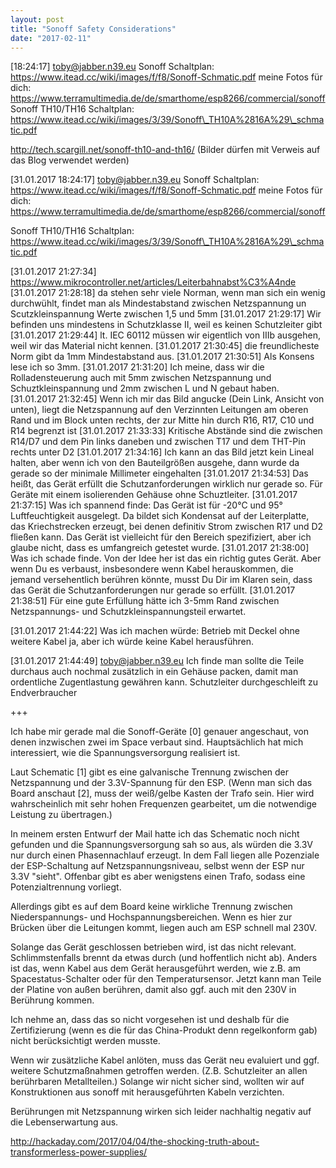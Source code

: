 ```yaml
---
layout: post
title: "Sonoff Safety Considerations"
date: "2017-02-11"
---
```


\[18:24:17\] [toby@jabber.n39.eu](mailto:toby@jabber.n39.eu) Sonoff Schaltplan: https://www.itead.cc/wiki/images/f/f8/Sonoff-Schmatic.pdf meine Fotos für dich: https://www.terramultimedia.de/de/smarthome/esp8266/commercial/sonoff Sonoff TH10/TH16 Schaltplan: https://www.itead.cc/wiki/images/3/39/Sonoff\_TH10A%2816A%29\_schmatic.pdf

http://tech.scargill.net/sonoff-th10-and-th16/ (Bilder dürfen mit Verweis auf das Blog verwendet werden)

\[31.01.2017 18:24:17\] [toby@jabber.n39.eu](mailto:toby@jabber.n39.eu) Sonoff Schaltplan: https://www.itead.cc/wiki/images/f/f8/Sonoff-Schmatic.pdf meine Fotos für dich: https://www.terramultimedia.de/de/smarthome/esp8266/commercial/sonoff

Sonoff TH10/TH16 Schaltplan: https://www.itead.cc/wiki/images/3/39/Sonoff\_TH10A%2816A%29\_schmatic.pdf

\[31.01.2017 21:27:34\] https://www.mikrocontroller.net/articles/Leiterbahnabst%C3%A4nde \[31.01.2017 21:28:18\] da stehen sehr viele Norman, wenn man sich ein wenig durchwühlt, findet man als Mindestabstand zwischen Netzspannung un Scutzkleinspannung Werte zwischen 1,5 und 5mm \[31.01.2017 21:29:17\] Wir befinden uns mindestens in Schutzklasse II, weil es keinen Schutzleiter gibt \[31.01.2017 21:29:44\] lt. IEC 60112 müssen wir eigentlich von IIIb ausgehen, weil wir das Material nicht kennen. \[31.01.2017 21:30:45\] die freundlicheste Norm gibt da 1mm Mindestabstand aus. \[31.01.2017 21:30:51\] Als Konsens lese ich so 3mm. \[31.01.2017 21:31:20\] Ich meine, dass wir die Rolladensteuerung auch mit 5mm zwischen Netzspannung und Schuztkleinspannung und 2mm zwischen L und N gebaut haben. \[31.01.2017 21:32:45\] Wenn ich mir das Bild angucke (Dein Link, Ansicht von unten), liegt die Netzspannung auf den Verzinnten Leitungen am oberen Rand und im Block unten rechts, der zur Mitte hin durch R16, R17, C10 und R14 begrenzt ist \[31.01.2017 21:33:33\] Kritische Abstände sind die zwischen R14/D7 und dem Pin links daneben und zwischen T17 und dem THT-Pin rechts unter D2 \[31.01.2017 21:34:16\] Ich kann an das Bild jetzt kein Lineal halten, aber wenn ich von den Bauteilgrößen ausgehe, dann wurde da gerade so der minimale Millimeter eingehalten \[31.01.2017 21:34:53\] Das heißt, das Gerät erfüllt die Schutzanforderungen wirklich nur gerade so. Für Geräte mit einem isolierenden Gehäuse ohne Schuztleiter. \[31.01.2017 21:37:15\] Was ich spannend finde: Das Gerät ist für -20°C und 95° Luftfeuchtigkeit ausgelegt. Da bildet sich Kondensat auf der Leiterplatte, das Kriechstrecken erzeugt, bei denen definitiv Strom zwischen R17 und D2 fließen kann. Das Gerät ist vielleicht für den Bereich spezifiziert, aber ich glaube nicht, dass es umfangreich getestet wurde. \[31.01.2017 21:38:00\] Was ich schade finde. Von der Idee her ist das ein richtig gutes Gerät. Aber wenn Du es verbaust, insbesondere wenn Kabel herauskommen, die jemand versehentlich berühren könnte, musst Du Dir im Klaren sein, dass das Gerät die Schutzanforderungen nur gerade so erfüllt. \[31.01.2017 21:38:51\] Für eine gute Erfüllung hätte ich 3-5mm Rand zwischen Netzspannungs- und Schutzkleinspannungsteil erwartet.

\[31.01.2017 21:44:22\] Was ich machen würde: Betrieb mit Deckel ohne weitere Kabel ja, aber ich würde keine Kabel herausführen.

\[31.01.2017 21:44:49\] [toby@jabber.n39.eu](mailto:toby@jabber.n39.eu) Ich finde man sollte die Teile durchaus auch nochmal zusätzlich in ein Gehäuse packen, damit man ordentliche Zugentlastung gewähren kann. Schutzleiter durchgeschleift zu Endverbraucher

+++

Ich habe mir gerade mal die Sonoff-Geräte \[0\] genauer angeschaut, von denen inzwischen zwei im Space verbaut sind. Hauptsächlich hat mich interessiert, wie die Spannungsversorgung realisiert ist.

Laut Schematic \[1\] gibt es eine galvanische Trennung zwischen der Netzspannung und der 3.3V-Spannung für den ESP. (Wenn man sich das Board anschaut \[2\], muss der weiß/gelbe Kasten der Trafo sein. Hier wird wahrscheinlich mit sehr hohen Frequenzen gearbeitet, um die notwendige Leistung zu übertragen.)

In meinem ersten Entwurf der Mail hatte ich das Schematic noch nicht gefunden und die Spannungsversorgung sah so aus, als würden die 3.3V nur durch einen Phasennachlauf erzeugt. In dem Fall liegen alle Pozenziale der ESP-Schaltung auf Netzspannungsniveau, selbst wenn der ESP nur 3.3V "sieht". Offenbar gibt es aber wenigstens einen Trafo, sodass eine Potenzialtrennung vorliegt.

Allerdings gibt es auf dem Board keine wirkliche Trennung zwischen Niederspannungs- und Hochspannungsbereichen. Wenn es hier zur Brücken über die Leitungen kommt, liegen auch am ESP schnell mal 230V.

Solange das Gerät geschlossen betrieben wird, ist das nicht relevant. Schlimmstenfalls brennt da etwas durch (und hoffentlich nicht ab). Anders ist das, wenn Kabel aus dem Gerät herausgeführt werden, wie z.B. am Spacestatus-Schalter oder für den Temperatursensor. Jetzt kann man Teile der Platine von außen berühren, damit also ggf. auch mit den 230V in Berührung kommen.

Ich nehme an, dass das so nicht vorgesehen ist und deshalb für die Zertifizierung (wenn es die für das China-Produkt denn regelkonform gab) nicht berücksichtigt werden musste.

Wenn wir zusätzliche Kabel anlöten, muss das Gerät neu evaluiert und ggf. weitere Schutzmaßnahmen getroffen werden. (Z.B. Schutzleiter an allen berührbaren Metallteilen.) Solange wir nicht sicher sind, wollten wir auf Konstruktionen aus sonoff mit herausgeführten Kabeln verzichten.

Berührungen mit Netzspannung wirken sich leider nachhaltig negativ auf die Lebenserwartung aus.

http://hackaday.com/2017/04/04/the-shocking-truth-about-transformerless-power-supplies/
